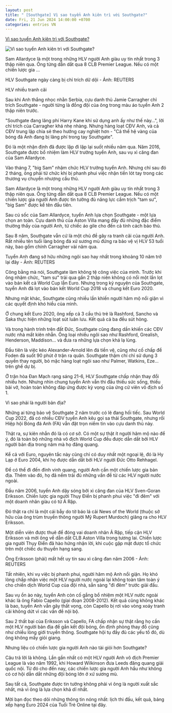 ```yaml
---
layout: post
title: " [Southgate] Vì sao tuyển Anh kiên trì với Southgate?"
date: Fri, 21 Jun 2024 14:00:00 +0700
categories: entries VN
---
```

[Vì sao tuyển Anh kiên trì với Southgate?](https://tuoitre.vn/vi-sao-tuyen-anh-kien-tri-voi-southgate-20240621034059056.htm)

![Vì sao tuyển Anh kiên trì với Southgate?](https://cdn1.tuoitre.vn/zoom/600_315/471584752817336320/2024/6/21/2024-06-16t190314z82666484up1ek6g1gxbcyrtrmadp3soccer-euro-srb-eng-report-17189156363991890162947-32-0-1079-2000-crop-17189158339471288391329.jpg)

Sam Allardyce là một trong những HLV người Anh giàu uy tín nhất trong 3 thập niên qua. Ông từng dẫn dắt qua 8 CLB Premier League. Nếu có một chiến lược gia ...

HLV Southgate ngày càng bị chỉ trích dữ dội - Ảnh: REUTERS

HLV nhiều tranh cãi

Sau khi Anh thắng nhọc nhằn Serbia, cựu danh thủ Jamie Carragher chỉ trích Southgate - người từng là đồng đội của ông trong màu áo tuyển Anh 2 thập niên trước.

"Southgate đang lãng phí Harry Kane khi sử dụng anh ấy như thế này…", lời chỉ trích của Carragher khá nhẹ nhàng. Nhưng hàng loạt CĐV Anh, và cả CĐV trung lập chia sẻ theo hướng cay nghiệt hơn - "Cả thế hệ vàng của bóng đá Anh đang bị lãng phí trong tay Southgate".

Đó là một nhận định đã được lặp đi lặp lại suốt nhiều năm qua. Năm 2016, Southgate được bổ nhiệm làm HLV trưởng tuyển Anh, sau vụ xì căng đan của Sam Allardyce.

Vào tháng 7, "big Sam" nhậm chức HLV trưởng tuyển Anh. Nhưng chỉ sau đó 2 tháng, ông phải từ chức khi bị phanh phui việc nhận tiền lót tay trong các thương vụ chuyển nhượng cầu thủ.

Sam Allardyce là một trong những HLV người Anh giàu uy tín nhất trong 3 thập niên qua. Ông từng dẫn dắt qua 8 CLB Premier League. Nếu có một chiến lược gia người Anh được tin tưởng đủ năng lực cầm trịch "tam sư", "big Sam" được kể tên đầu tiên.

Sau cú sốc của Sam Allardyce, tuyển Anh lựa chọn Southgate - một lựa chọn an toàn. Cựu danh thủ của Aston Villa mang đầy đủ những đặc điểm thường thấy của người Anh, từ chiếc áo gile cho đến cả tính cách bảo thủ.

Sau 8 năm, Southgate vẫn cứ là một chủ đề gây ra tranh cãi của người Anh. Rất nhiều tên tuổi làng bóng đá xứ sương mù đứng ra bảo vệ vị HLV 53 tuổi này, bao gồm chính Carragher vài năm qua.

Tuyển Anh đang sở hữu những ngôi sao hay nhất trong khoảng 10 năm trở lại đây - Ảnh: REUTERS

Công bằng mà nói, Southgate làm không tệ công việc của mình. Trước khi ông nhậm chức, "tam sư" trải qua gần 2 thập niên không có nổi một lần lọt vào bán kết cả World Cup lẫn Euro. Nhưng trong kỷ nguyên của Southgate, tuyển Anh đã lọt vào bán kết World Cup 2018 và chung kết Euro 2020.

Nhưng mặt khác, Southgate cũng nhiều lần khiến người hâm mộ nổi giận vì các quyết định khó hiểu của mình.

Ở chung kết Euro 2020, ông xếp cả 3 cầu thủ trẻ là Rashford, Sancho và Saka thực hiện những loạt sút luân lưu. Kết quả cả ba đều sút hỏng.

Và trong hành trình trên đất Đức, Southgate cũng đang dần khiến các CĐV nước nhà mất kiên nhẫn. Ông loại nhiều ngôi sao như Rashford, Grealish, Henderson, Maddison… và đưa ra những lựa chọn khá lạ lùng.

Đầu tiên là việc kéo Alexander-Arnold lên đá tiền vệ, cũng như cố chấp để Foden đá suốt 90 phút ở trận ra quân. Southgate thậm chí chỉ sử dụng 3 quyền thay người, bỏ mặc hàng loạt ngôi sao như Palmer, Watkins, Eze… trên ghế dự bị.

Ở trận hòa Đan Mạch rạng sáng 21-6, HLV Southgate chấp nhận thay đổi nhiều hơn. Nhưng nhìn chung tuyển Anh vẫn thi đấu thiếu sức sống, thiếu bài vở, hoàn toàn không đáp ứng được kỳ vọng của ứng cử viên vô địch số 1.

Vì sao phải là người bản địa?

Những ai từng bảo vệ Southgate 2 năm trước có lẽ đang hối tiếc. Sau World Cup 2022, đã có nhiều CĐV tuyển Anh kêu gọi sa thải Southgate, nhưng rồi Hiệp hội Bóng đá Anh (FA) vẫn đặt trọn niềm tin vào cựu danh thủ này.

Thật ra, sự kiên nhẫn đó là có cơ sở. Có một sự thật ít người hâm mộ nào để ý, đó là toàn bộ những nhà vô địch World Cup đều được dẫn dắt bởi HLV người bản địa trong năm mà họ đăng quang.

Kể cả với Euro, nguyên tắc này cũng chỉ có duy nhất một ngoại lệ, đó là Hy Lạp ở Euro 2004, khi họ được dẫn dắt bởi HLV người Đức Otto Rehhagel.

Để có thể đi đến đỉnh vinh quang, người Anh cần một chiến lược gia bản địa. Thêm vào đó, họ đã nếm trải đủ những vấn đề từ các HLV người nước ngoài.

Đầu năm 2006, tuyển Anh dậy sóng bởi xì căng đan của HLV Sven-Goran Eriksson. Chiến lược gia người Thụy Điển bị phanh phui việc "đi đêm" với một doanh nhân giàu có từ Ả Rập.

Đó thật ra chỉ là một cái bẫy do tờ báo lá cải News of the World (thuộc sở hữu của ông trùm truyền thông người Mỹ Rupert Murdoch) giăng ra cho HLV Eriksson.

Một diễn viên được thuê để đóng vai doanh nhân Ả Rập, tiếp cận HLV Eriksson và mời ông về dẫn dắt CLB Aston Villa trong tương lai. Chiến lược gia người Thụy Điển đã hào hứng nhận lời, khi cuộc gặp mặt được tổ chức trên một chiếc du thuyền hạng sang.

Ông Eriksson (phải) mất hết uy tín sau xì căng đan năm 2006 - Ảnh: REUTERS

Tất nhiên, khi vụ việc bị phanh phui, người hâm mộ Anh nổi giận. Họ khó lòng chấp nhận việc một HLV người nước ngoài lại không toàn tâm toàn ý cho chiến dịch World Cup của đội nhà, sẵn sàng "đi đêm" trước giải đấu.

Sau vụ ồn ào này, tuyển Anh còn cố gắng bổ nhiệm một HLV nước ngoài khác là ông Fabio Capello (giai đoạn 2008-2012). Kết quả cũng không khác là bao, tuyển Anh vẫn gây thất vọng, còn Capello bị rơi vào vòng xoáy tranh cãi không dứt vì các vấn đề nội bộ.

Sau 2 thất bại của Eriksson và Capello, FA chấp nhận sự thật rằng họ cần một HLV người bản địa để gắn kết đội bóng, ổn định phòng thay đồ cũng như chiều lòng giới truyền thông. Southgate hội tụ đầy đủ các yếu tố đó, dù ông không mấy giỏi giang.

Nhưng liệu có chiến lược gia người Anh nào tài giỏi hơn Southgate?

Câu trả lời là không. Lần gần nhất có một HLV người Anh vô địch Premier League là vào năm 1992, khi Howard Wilkinson đưa Leeds đăng quang giải quốc nội. Từ đó cho đến nay, các chiến lược gia người Anh hầu như không có cơ hội dẫn dắt những đội bóng lớn ở xứ sương mù.

Sau tất cả, Southgate được tin tưởng không phải vì ông là người xuất sắc nhất, mà vì ông là lựa chọn khả dĩ nhất.

Mời bạn đọc theo dõi những thông tin nóng nhất: lịch thi đấu, kết quả, bảng xếp hạng Euro 2024 của Tuổi Trẻ Online tại đây.


